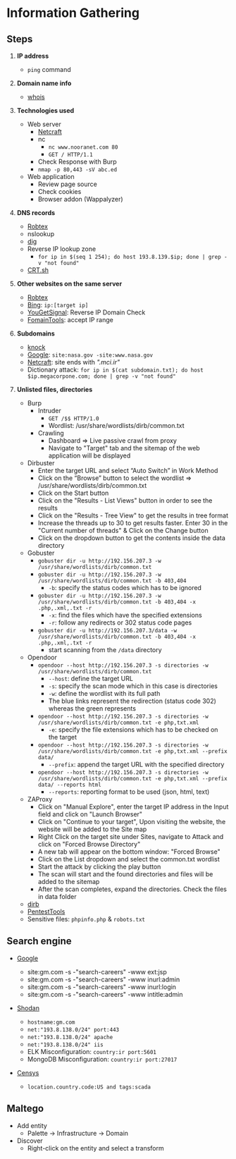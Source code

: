 # Information Gathering

## Steps
1. **IP address**
   - ```ping``` command

2. **Domain name info**
   - [whois](https://whois.domaintools.com/)

3. **Technologies used**
   - Web server
     - [Netcraft](https://sitereport.netcraft.com/?url=)
     - nc
       - ```nc www.nooranet.com 80```
       - ```GET / HTTP/1.1```
     - Check Response with Burp
     - ```nmap -p 80,443 -sV abc.ed```  
   - Web application
     - Review page source
     - Check cookies
     - Browser addon (Wappalyzer)  

4. **DNS records**
   - [Robtex](https://www.robtex.com/)
   - nslookup
   - [dig](/Tools/dig.md)
   - Reverse IP lookup zone
     - ```for ip in $(seq 1 254); do host 193.8.139.$ip; done | grep -v "not found"``` 
   - [CRT.sh](https://crt.sh/)

5. **Other websites on the same server**
   - [Robtex](https://www.robtex.com/)
   - [Bing](https://www.bing.com/): ```ip:[target ip]```
   - [YouGetSignal](https://www.yougetsignal.com/): Reverse IP Domain Check
   - [FomainTools](https://reverseip.domaintools.com/): accept IP range 

6. **Subdomains**
   - [knock](https://github.com/guelfoweb/knock)
   - [Google](https://www.google.com/): ```site:nasa.gov -site:www.nasa.gov```
   - [Netcraft](https://searchdns.netcraft.com/): site ends with *".mci.ir"* 
   - Dictionary attack: ```for ip in $(cat subdomain.txt); do host $ip.megacorpone.com; done | grep -v "not found"```

7. **Unlisted files, directories**
   - Burp
     - Intruder
       - ```GET /$$ HTTP/1.0``` 
       - Wordlist: /usr/share/wordlists/dirb/common.txt
     - Crawling
       - Dashboard => Live passive crawl from proxy
       - Navigate to "Target" tab and the sitemap of the web application will be displayed
   - Dirbuster
     - Enter the target URL and select “Auto Switch” in Work Method
     - Click on the “Browse” button to select the wordlist => /usr/share/wordlists/dirb/common.txt
     - Click on the Start button
     - Click on the "Results - List Views" button in order to see the results
     - Click on the "Results - Tree View" to get the results in tree format
     - Increase the threads up to 30 to get results faster. Enter 30 in the "Current number of threads" & Click on the Change button
     - Click on the dropdown button to get the contents inside the data directory
   - Gobuster
     - ```gobuster dir -u http://192.156.207.3 -w /usr/share/wordlists/dirb/common.txt```
     - ```gobuster dir -u http://192.156.207.3 -w /usr/share/wordlists/dirb/common.txt -b 403,404```
       - ```-b```: specify the status codes which has to be ignored
     - ```gobuster dir -u http://192.156.207.3 -w /usr/share/wordlists/dirb/common.txt -b 403,404 -x .php,.xml,.txt -r```
       - ```-x```: find the files which have the specified extensions
       - ```-r```: follow any redirects or 302 status code pages 
     - ```gobuster dir -u http://192.156.207.3/data -w /usr/share/wordlists/dirb/common.txt -b 403,404 -x .php,.xml,.txt -r``` 
       - start scanning from the ```/data``` directory
   - Opendoor
     - ```opendoor --host http://192.156.207.3 -s directories -w /usr/share/wordlists/dirb/common.txt```
       - ```--host```: define the target URL
       - ```-s```: specify the scan mode which in this case is directories 
       - ```-w```: define the wordlist with its full path 
       - The blue links represent the redirection (status code 302) whereas the green represents
     - ```opendoor --host http://192.156.207.3 -s directories -w /usr/share/wordlists/dirb/common.txt -e php,txt.xml```
       - ```-e```: specify the file extensions which has to be checked on the target
     - ```opendoor --host http://192.156.207.3 -s directories -w /usr/share/wordlists/dirb/common.txt -e php,txt.xml --prefix data/```
       - ```--prefix```: append the target URL with the specified directory
     - ```opendoor --host http://192.156.207.3 -s directories -w /usr/share/wordlists/dirb/common.txt -e php,txt.xml --prefix data/ --reports html```
       - ```--reports```: reporting format to be used (json, html, text)
   - ZAProxy
     - Click on "Manual Explore", enter the target IP address in the Input field and click on "Launch Browser"
     - Click on "Continue to your target", Upon visiting the website, the website will be added to the Site map
     - Right Click on the target site under Sites, navigate to Attack and click on "Forced Browse Directory"
     - A new tab will appear on the bottom window: "Forced Browse"
     - Click on the List dropdown and select the common.txt wordlist
     - Start the attack by clicking the play button
     - The scan will start and the found directories and files will be added to the sitemap
     - After the scan completes, expand the directories. Check the files in data folder
   - [dirb](/Tools/dirb.md)
   - [PentestTools](https://pentest-tools.com/) 
   - Sensitive files: ```phpinfo.php``` & ```robots.txt```

## Search engine
- [Google](https://www.google.com/)
  - site:gm.com -s -"search-careers" -www ext:jsp
  - site:gm.com -s -"search-careers" -www inurl:admin
  - site:gm.com -s -"search-careers" -www inurl:login 
  - site:gm.com -s -"search-careers" -www intitle:admin

- [Shodan](https://www.shodan.io/)
  - ```hostname:gm.com```
  - ```net:"193.8.138.0/24" port:443```
  - ```net:"193.8.138.0/24" apache```
  - ```net:"193.8.138.0/24" iis```
  - ELK Misconfiguration: ```country:ir port:5601```
  - MongoDB Misconfiguration: ```country:ir port:27017```

- [Censys](https://censys.io/)
  - ```location.country.code:US and tags:scada```

## Maltego
- Add entity
  - Palette -> Infrastructure -> Domain
- Discover
  - Right-click on the entity and select a transform

